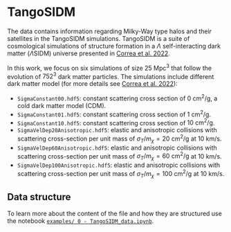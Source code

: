 # TangoSIDM

The data contains information regarding Milky-Way type halos and their satellites in the TangoSIDM simulations. TangoSIDM is a suite of cosmological simulations of structure formation in a $\Lambda$ self-interacting dark matter ($\Lambda$SIDM) universe presented in [Correa et al. 2022](https://arxiv.org/abs/2206.11298).

In this work, we focus on six simulations of size $25\ \mathrm{Mpc^3}$ that follow the evolution of $752^3$ dark matter particles. The simulations include different dark matter model (for more details see [Correa et al. 2022](https://arxiv.org/abs/2206.11298)):
- `SigmaConstant00.hdf5`: constant scattering cross section of $0\ \mathrm{cm^2/g}$, a cold dark matter model (CDM).
- `SigmaConstant01.hdf5`: constant scattering cross section of $1\ \mathrm{cm^2/g}$.
- `SigmaConstant10.hdf5`: constant scattering cross section of $10\ \mathrm{cm^2/g}$.
- `SigmaVelDep20Anisotropic.hdf5`: elastic and anisotropic collisions with scattering cross-section per unit mass of $\sigma_T / m_\chi = 20\ \mathrm{cm^2/g}$ at $10\ \mathrm{km/s}$.
- `SigmaVelDep60Anisotropic.hdf5`: elastic and anisotropic collisions with scattering cross-section per unit mass of $\sigma_T / m_\chi = 60\ \mathrm{cm^2/g}$ at $10\ \mathrm{km/s}$.
- `SigmaVelDep100Anisotropic.hdf5`: elastic and anisotropic collisions with scattering cross-section per unit mass of $\sigma_T / m_\chi = 100\ \mathrm{cm^2/g}$ at $10\ \mathrm{km/s}$.

## Data structure

To learn more about the content of the file and how they are structured use the notebook [`examples/ 0 - TangoSIDM_data.ipynb`](https://github.com/NoemiAM/TangoSIDM_satellites/blob/main/examples/0%20-%20TangoSIDM_data.ipynb).


